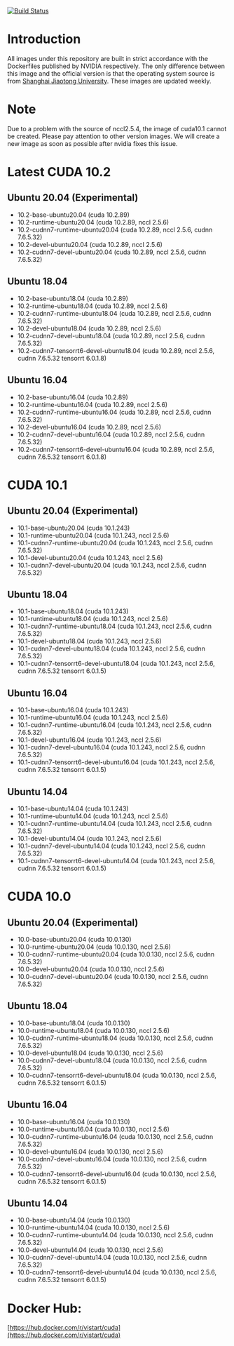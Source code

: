 [![Build Status](https://travis-ci.org/vistart/Dockerfiles.svg?branch=cuda)](https://travis-ci.org/vistart/Dockerfiles)

# Introduction
All images under this repository are built in strict accordance with the Dockerfiles published by NVIDIA respectively. The only difference between this image and the official version is that the operating system source is from [Shanghai Jiaotong University](https://ftp.sjtu.edu.cn). These images are updated weekly.

# Note
Due to a problem with the source of nccl2.5.4, the image of cuda10.1 cannot be created. Please pay attention to other version images. We will create a new image as soon as possible after nvidia fixes this issue.

# Latest CUDA 10.2
## Ubuntu 20.04 (Experimental)
- 10.2-base-ubuntu20.04 (cuda 10.2.89)
- 10.2-runtime-ubuntu20.04 (cuda 10.2.89, nccl 2.5.6)
- 10.2-cudnn7-runtime-ubuntu20.04 (cuda 10.2.89, nccl 2.5.6, cudnn 7.6.5.32)
- 10.2-devel-ubuntu20.04 (cuda 10.2.89, nccl 2.5.6)
- 10.2-cudnn7-devel-ubuntu20.04 (cuda 10.2.89, nccl 2.5.6, cudnn 7.6.5.32)

## Ubuntu 18.04
- 10.2-base-ubuntu18.04 (cuda 10.2.89)
- 10.2-runtime-ubuntu18.04 (cuda 10.2.89, nccl 2.5.6)
- 10.2-cudnn7-runtime-ubuntu18.04 (cuda 10.2.89, nccl 2.5.6, cudnn 7.6.5.32)
- 10.2-devel-ubuntu18.04 (cuda 10.2.89, nccl 2.5.6)
- 10.2-cudnn7-devel-ubuntu18.04 (cuda 10.2.89, nccl 2.5.6, cudnn 7.6.5.32)
- 10.2-cudnn7-tensorrt6-devel-ubuntu18.04 (cuda 10.2.89, nccl 2.5.6, cudnn 7.6.5.32 tensorrt 6.0.1.8)

## Ubuntu 16.04
- 10.2-base-ubuntu16.04 (cuda 10.2.89)
- 10.2-runtime-ubuntu16.04 (cuda 10.2.89, nccl 2.5.6)
- 10.2-cudnn7-runtime-ubuntu16.04 (cuda 10.2.89, nccl 2.5.6, cudnn 7.6.5.32)
- 10.2-devel-ubuntu16.04 (cuda 10.2.89, nccl 2.5.6)
- 10.2-cudnn7-devel-ubuntu16.04 (cuda 10.2.89, nccl 2.5.6, cudnn 7.6.5.32)
- 10.2-cudnn7-tensorrt6-devel-ubuntu16.04 (cuda 10.2.89, nccl 2.5.6, cudnn 7.6.5.32 tensorrt 6.0.1.8)

# CUDA 10.1
## Ubuntu 20.04 (Experimental)
- 10.1-base-ubuntu20.04 (cuda 10.1.243)
- 10.1-runtime-ubuntu20.04 (cuda 10.1.243, nccl 2.5.6)
- 10.1-cudnn7-runtime-ubuntu20.04 (cuda 10.1.243, nccl 2.5.6, cudnn 7.6.5.32)
- 10.1-devel-ubuntu20.04 (cuda 10.1.243, nccl 2.5.6)
- 10.1-cudnn7-devel-ubuntu20.04 (cuda 10.1.243, nccl 2.5.6, cudnn 7.6.5.32)

## Ubuntu 18.04
- 10.1-base-ubuntu18.04 (cuda 10.1.243)
- 10.1-runtime-ubuntu18.04 (cuda 10.1.243, nccl 2.5.6)
- 10.1-cudnn7-runtime-ubuntu18.04 (cuda 10.1.243, nccl 2.5.6, cudnn 7.6.5.32)
- 10.1-devel-ubuntu18.04 (cuda 10.1.243, nccl 2.5.6)
- 10.1-cudnn7-devel-ubuntu18.04 (cuda 10.1.243, nccl 2.5.6, cudnn 7.6.5.32)
- 10.1-cudnn7-tensorrt6-devel-ubuntu18.04 (cuda 10.1.243, nccl 2.5.6, cudnn 7.6.5.32 tensorrt 6.0.1.5)

## Ubuntu 16.04
- 10.1-base-ubuntu16.04 (cuda 10.1.243)
- 10.1-runtime-ubuntu16.04 (cuda 10.1.243, nccl 2.5.6)
- 10.1-cudnn7-runtime-ubuntu16.04 (cuda 10.1.243, nccl 2.5.6, cudnn 7.6.5.32)
- 10.1-devel-ubuntu16.04 (cuda 10.1.243, nccl 2.5.6)
- 10.1-cudnn7-devel-ubuntu16.04 (cuda 10.1.243, nccl 2.5.6, cudnn 7.6.5.32)
- 10.1-cudnn7-tensorrt6-devel-ubuntu16.04 (cuda 10.1.243, nccl 2.5.6, cudnn 7.6.5.32 tensorrt 6.0.1.5)

## Ubuntu 14.04
- 10.1-base-ubuntu14.04 (cuda 10.1.243)
- 10.1-runtime-ubuntu14.04 (cuda 10.1.243, nccl 2.5.6)
- 10.1-cudnn7-runtime-ubuntu14.04 (cuda 10.1.243, nccl 2.5.6, cudnn 7.6.5.32)
- 10.1-devel-ubuntu14.04 (cuda 10.1.243, nccl 2.5.6)
- 10.1-cudnn7-devel-ubuntu14.04 (cuda 10.1.243, nccl 2.5.6, cudnn 7.6.5.32)
- 10.1-cudnn7-tensorrt6-devel-ubuntu14.04 (cuda 10.1.243, nccl 2.5.6, cudnn 7.6.5.32 tensorrt 6.0.1.5)

# CUDA 10.0
## Ubuntu 20.04 (Experimental)
- 10.0-base-ubuntu20.04 (cuda 10.0.130)
- 10.0-runtime-ubuntu20.04 (cuda 10.0.130, nccl 2.5.6)
- 10.0-cudnn7-runtime-ubuntu20.04 (cuda 10.0.130, nccl 2.5.6, cudnn 7.6.5.32)
- 10.0-devel-ubuntu20.04 (cuda 10.0.130, nccl 2.5.6)
- 10.0-cudnn7-devel-ubuntu20.04 (cuda 10.0.130, nccl 2.5.6, cudnn 7.6.5.32)

## Ubuntu 18.04
- 10.0-base-ubuntu18.04 (cuda 10.0.130)
- 10.0-runtime-ubuntu18.04 (cuda 10.0.130, nccl 2.5.6)
- 10.0-cudnn7-runtime-ubuntu18.04 (cuda 10.0.130, nccl 2.5.6, cudnn 7.6.5.32)
- 10.0-devel-ubuntu18.04 (cuda 10.0.130, nccl 2.5.6)
- 10.0-cudnn7-devel-ubuntu18.04 (cuda 10.0.130, nccl 2.5.6, cudnn 7.6.5.32)
- 10.0-cudnn7-tensorrt6-devel-ubuntu18.04 (cuda 10.0.130, nccl 2.5.6, cudnn 7.6.5.32 tensorrt 6.0.1.5)

## Ubuntu 16.04
- 10.0-base-ubuntu16.04 (cuda 10.0.130)
- 10.0-runtime-ubuntu16.04 (cuda 10.0.130, nccl 2.5.6)
- 10.0-cudnn7-runtime-ubuntu16.04 (cuda 10.0.130, nccl 2.5.6, cudnn 7.6.5.32)
- 10.0-devel-ubuntu16.04 (cuda 10.0.130, nccl 2.5.6)
- 10.0-cudnn7-devel-ubuntu16.04 (cuda 10.0.130, nccl 2.5.6, cudnn 7.6.5.32)
- 10.0-cudnn7-tensorrt6-devel-ubuntu16.04 (cuda 10.0.130, nccl 2.5.6, cudnn 7.6.5.32 tensorrt 6.0.1.5)

## Ubuntu 14.04
- 10.0-base-ubuntu14.04 (cuda 10.0.130)
- 10.0-runtime-ubuntu14.04 (cuda 10.0.130, nccl 2.5.6)
- 10.0-cudnn7-runtime-ubuntu14.04 (cuda 10.0.130, nccl 2.5.6, cudnn 7.6.5.32)
- 10.0-devel-ubuntu14.04 (cuda 10.0.130, nccl 2.5.6)
- 10.0-cudnn7-devel-ubuntu14.04 (cuda 10.0.130, nccl 2.5.6, cudnn 7.6.5.32)
- 10.0-cudnn7-tensorrt6-devel-ubuntu14.04 (cuda 10.0.130, nccl 2.5.6, cudnn 7.6.5.32 tensorrt 6.0.1.5)

# Docker Hub:
[https://hub.docker.com/r/vistart/cuda](https://hub.docker.com/r/vistart/cuda)